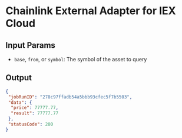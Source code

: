 # Chainlink External Adapter for IEX Cloud

## Input Params

- `base`, `from`, or `symbol`: The symbol of the asset to query

## Output

```json
{
 "jobRunID": "278c97ffadb54a5bbb93cfec5f7b5503",
 "data": {
  "price": 77777.77,
  "result": 77777.77
 },
 "statusCode": 200
}
```
